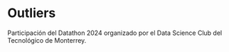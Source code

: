 # Outliers
Participación del Datathon 2024 organizado por el Data Science Club del Tecnológico de Monterrey.
